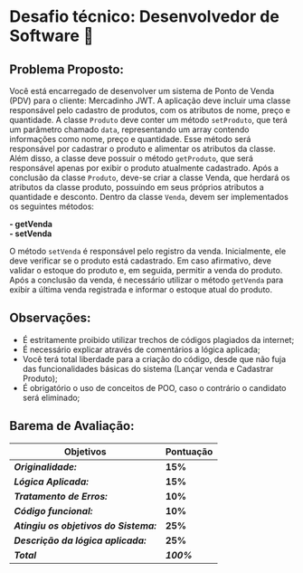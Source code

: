 # Desafio técnico: Desenvolvedor de Software 🚀

## Problema Proposto:

Você está encarregado de desenvolver um sistema de Ponto de Venda (PDV) para o
cliente: Mercadinho JWT. A aplicação deve incluir uma classe responsável pelo cadastro
de produtos, com os atributos de nome, preço e quantidade. A classe `Produto` deve
conter um método `setProduto`, que terá um parâmetro chamado `data`, representando
um array contendo informações como nome, preço e quantidade. Esse método será
responsável por cadastrar o produto e alimentar os atributos da classe. Além disso, a
classe deve possuir o método `getProduto`, que será responsável apenas por exibir o
produto atualmente cadastrado.
Após a conclusão da classe `Produto`, deve-se criar a classe Venda, que herdará os
atributos da classe produto, possuindo em seus próprios atributos a quantidade e
desconto.
Dentro da classe `Venda`, devem ser implementados os seguintes métodos:

**- getVenda**
<br/>
**- setVenda**

O método `setVenda` é responsável pelo registro da venda. Inicialmente, ele deve
verificar se o produto está cadastrado. Em caso afirmativo, deve validar o estoque do
produto e, em seguida, permitir a venda do produto. Após a conclusão da venda, é
necessário utilizar o método `getVenda` para exibir a última venda registrada e informar o
estoque atual do produto.

## Observações:

- É estritamente proibido utilizar trechos de códigos plagiados da internet;
- É necessário explicar através de comentários a lógica aplicada;
- Você terá total liberdade para a criação do código, desde que não fuja das
  funcionalidades básicas do sistema (Lançar venda e Cadastrar Produto);
- É obrigatório o uso de conceitos de POO, caso o contrário o candidato será
  eliminado;

## Barema de Avaliação:

| Objetivos                              | Pontuação  |
| -------------------------------------- | ---------- |
| **_Originalidade:_**                   | **15%**    |
| **_Lógica Aplicada:_**                 | **15%**    |
| **_Tratamento de Erros:_**             | **10%**    |
| **_Código funcional:_**                | **10%**    |
| **_Atingiu os objetivos do Sistema:_** | **25%**    |
| **_Descrição da lógica aplicada:_**    | **25%**    |
| **_Total_**                            | **_100%_** |
